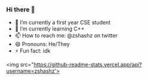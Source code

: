 ### Hi there 👋

- 🔭 I’m currently a first year CSE student
- 🌱 I’m currently learning C++ 
- 📫 How to reach me: @zshashz on twitter
- 😄 Pronouns: He/They
- ⚡ Fun fact: idk

<img src="https://github-readme-stats.vercel.app/api?username=zshashz'>

